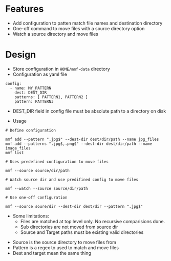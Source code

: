 # Features

- Add configuration to patten match file names and destination directory
- One-off command to move files with a source directory option
- Watch a source directory and move files

# Design

- Store configuration in `HOME/mmf-data` directory
- Configuration as yaml file

```
config:
  - name: MY_PATTERN
    dest: DEST_DIR
    patterns: [ PATTERN1, PATTERN2 ]
    pattern: PATTERN3
```

- DEST_DIR field in config file must be absolute path to a directory on disk

- Usage

```
# Define configuration

mmf add --pattern ".jpg$" --dest-dir dest/dir/path --name jpg_files
mmf add --patterns ".jpg$,.png$" --dest-dir dest/dir/path --name image_files
mmf list

# Uses predefined configuration to move files

mmf --source source/dir/path

# Watch source dir and use predifined config to move files

mmf --watch --source source/dir/path

# Use one-off configuration

mmf --source soure/dir --dest-dir dest/dir --pattern ".jpg$"
```

- Some limitations:
  - Files are matched at top level only. No recursive comparisions done.
  - Sub directories are not moved from source dir
  - Source and Target paths must be existing valid directories

* Source is the source directory to move files from
* Pattern is a regex to used to match and move files
* Dest and target mean the same thing
